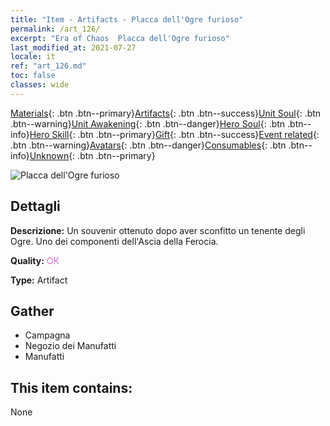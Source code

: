 ```yaml
---
title: "Item - Artifacts - Placca dell'Ogre furioso"
permalink: /art_126/
excerpt: "Era of Chaos  Placca dell'Ogre furioso"
last_modified_at: 2021-07-27
locale: it
ref: "art_126.md"
toc: false
classes: wide
---
```

 [Materials](/ItemsIT/){: .btn .btn--primary}[Artifacts](/ItemsIT/Artifacts/){: .btn .btn--success}[Unit Soul](/ItemsIT/UnitSoul/){: .btn .btn--warning}[Unit Awakening](/ItemsIT/UnitAwakening/){: .btn .btn--danger}[Hero Soul](/ItemsIT/HeroSoul/){: .btn .btn--info}[Hero Skill](/ItemsIT/HeroSkill/){: .btn .btn--primary}[Gift](/ItemsIT/Gift/){: .btn .btn--success}[Event related](/ItemsIT/Events/){: .btn .btn--warning}[Avatars](/ItemsIT/Avatars/){: .btn .btn--danger}[Consumables](/ItemsIT/Consumables/){: .btn .btn--info}[Unknown](/ItemsIT/Unknown/){: .btn .btn--primary}

 ![Placca dell'Ogre furioso](/images/t/artifact_40312.png)

## Dettagli
 **Descrizione:** Un souvenir ottenuto dopo aver sconfitto un tenente degli Ogre. Uno dei componenti dell'Ascia della Ferocia.

 **Quality:** <span style="color: #DA70D6">OK</span>

 **Type:** Artifact

## Gather

*    Campagna 
*    Negozio dei Manufatti 
*    Manufatti 

## This item contains:

  None

